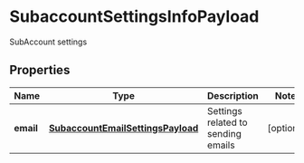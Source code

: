

# SubaccountSettingsInfoPayload

SubAccount settings

## Properties

Name | Type | Description | Notes
------------ | ------------- | ------------- | -------------
**email** | [**SubaccountEmailSettingsPayload**](SubaccountEmailSettingsPayload.md) | Settings related to sending emails |  [optional]



